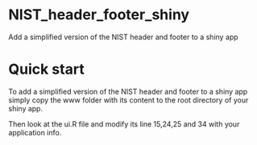 # NIST_header_footer_shiny
Add a simplified version of the NIST header and footer to a shiny app


# Quick start

To add  a simplified version of the NIST header and footer to a shiny app
simply copy the www folder with its content to the root directory of your shiny app.

Then look at the ui.R file and modify its line 15,24,25 and 34 with your application info.

